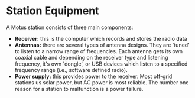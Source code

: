 # Station Equipment

A Motus station consists of three main components:&#x20;

* **Receiver:** this is the computer which records and stores the radio data
* **Antennas:** there are several types of antenna designs. They are 'tuned' to listen to a narrow range of frequencies. Each antenna gets its own coaxial cable and depending on the receiver type and listening frequency, it's own 'dongle', or USB devices which listen to a specified frequency range (i.e., software defined radio).
* **Power supply:** this provides power to the receiver. Most off-grid stations us solar power, but AC power is most reliable. The number one reason for a station to malfunction is a power failure.
